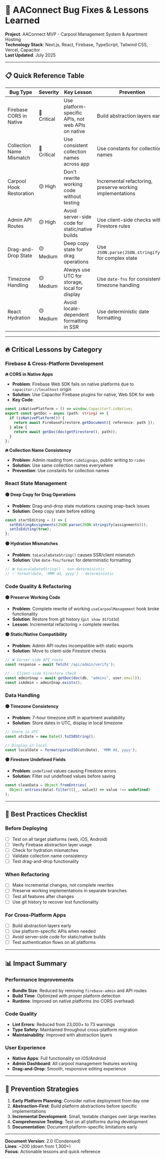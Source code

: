 # 🐛 AAConnect Bug Fixes & Lessons Learned

**Project**: AAConnect MVP - Carpool Management System & Apartment Hosting  
**Technology Stack**: Next.js, React, Firebase, TypeScript, Tailwind CSS, Vercel, Capacitor  
**Last Updated**: July 2025  

---

## 📋 Quick Reference Table

| Bug Type | Severity | Key Lesson | Prevention |
|----------|----------|------------|------------|
| Firebase CORS in Native | 🔴 Critical | Use platform-specific APIs, not web APIs on native | Build abstraction layers early |
| Collection Name Mismatch | 🔴 Critical | Use consistent collection names across app | Use constants for collection names |
| Carpool Hook Restoration | 🟡 High | Don't rewrite working code without testing | Incremental refactoring, preserve working implementations |
| Admin API Routes | 🟡 High | Avoid server-side code for static/native builds | Use client-side checks with Firestore rules |
| Drag-and-Drop State | 🟡 Medium | Deep copy state for drag operations | Use `JSON.parse(JSON.stringify())` for complex state |
| Timezone Handling | 🟡 Medium | Always use UTC for storage, local for display | Use `date-fns` for consistent timezone handling |
| React Hydration | 🟡 Medium | Avoid locale-dependent formatting in SSR | Use deterministic date formatting |

---

## 🔥 Critical Lessons by Category

### **Firebase & Cross-Platform Development**

**🔥 CORS in Native Apps**
- **Problem**: Firebase Web SDK fails on native platforms due to `capacitor://localhost` origin
- **Solution**: Use Capacitor Firebase plugins for native, Web SDK for web
- **Key Code**:
```typescript
const isNativePlatform = () => window.Capacitor?.isNative;
export const getDoc = async (path: string) => {
  if (isNativePlatform()) {
    return await FirebaseFirestore.getDocument({ reference: path });
  } else {
    return await getDoc(doc(getFirestore(), path));
  }
};
```

**🔥 Collection Name Consistency**
- **Problem**: Admin reading from `rideSignups`, public writing to `rides`
- **Solution**: Use same collection names everywhere
- **Prevention**: Use constants for collection names

### **React State Management**

**🟡 Deep Copy for Drag Operations**
- **Problem**: Drag-and-drop state mutations causing snap-back issues
- **Solution**: Deep copy state before editing
```typescript
const startEditing = () => {
  setEditingAssignments(JSON.parse(JSON.stringify(assignments)));
  setIsEditing(true);
};
```

**🟡 Hydration Mismatches**
- **Problem**: `toLocaleDateString()` causes SSR/client mismatch
- **Solution**: Use `date-fns/format` for deterministic formatting
```typescript
// ❌ toLocaleDateString() - non-deterministic
// ✅ format(date, 'MMM dd, yyyy') - deterministic
```

### **Code Quality & Refactoring**

**🟡 Preserve Working Code**
- **Problem**: Complete rewrite of working `useCarpoolManagement` hook broke functionality
- **Solution**: Restore from git history (`git show 01f1d3d`)
- **Lesson**: Incremental refactoring > complete rewrites

**🟡 Static/Native Compatibility**
- **Problem**: Admin API routes incompatible with static exports
- **Solution**: Move to client-side Firestore checks
```typescript
// ❌ Server-side API route
const response = await fetch('/api/admin/verify');

// ✅ Client-side Firestore check
const adminSnap = await getDoc(doc(db, "admins", user.email));
const isAdmin = adminSnap.exists();
```

### **Data Handling**

**🟡 Timezone Consistency**
- **Problem**: 7-hour timezone shift in apartment availability
- **Solution**: Store dates in UTC, display in local timezone
```typescript
// Store in UTC
const utcDate = new Date().toISOString();

// Display in local
const localDate = format(parseISO(utcDate), 'MMM dd, yyyy');
```

**🟡 Firestore Undefined Fields**
- **Problem**: `undefined` values causing Firestore errors
- **Solution**: Filter out undefined values before saving
```typescript
const cleanData = Object.fromEntries(
  Object.entries(data).filter(([_, value]) => value !== undefined)
);
```

---

## 🚀 Best Practices Checklist

### **Before Deploying**
- [ ] Test on all target platforms (web, iOS, Android)
- [ ] Verify Firebase abstraction layer usage
- [ ] Check for hydration mismatches
- [ ] Validate collection name consistency
- [ ] Test drag-and-drop functionality

### **When Refactoring**
- [ ] Make incremental changes, not complete rewrites
- [ ] Preserve working implementations in separate branches
- [ ] Test all features after changes
- [ ] Use git history to recover lost functionality

### **For Cross-Platform Apps**
- [ ] Build abstraction layers early
- [ ] Use platform-specific APIs when needed
- [ ] Avoid server-side code for static/native builds
- [ ] Test authentication flows on all platforms

---

## 📊 Impact Summary

### **Performance Improvements**
- **Bundle Size**: Reduced by removing `firebase-admin` and API routes
- **Build Time**: Optimized with proper platform detection
- **Runtime**: Improved on native platforms (no CORS overhead)

### **Code Quality**
- **Lint Errors**: Reduced from 23,000+ to 73 warnings
- **Type Safety**: Maintained throughout cross-platform migration
- **Maintainability**: Improved with abstraction layers

### **User Experience**
- **Native Apps**: Full functionality on iOS/Android
- **Admin Dashboard**: All carpool management features working
- **Drag-and-Drop**: Smooth, responsive editing experience

---

## 🔮 Prevention Strategies

1. **Early Platform Planning**: Consider native deployment from day one
2. **Abstraction-First**: Build platform abstractions before specific implementations
3. **Incremental Development**: Small, testable changes over large rewrites
4. **Comprehensive Testing**: Test on all platforms during development
5. **Documentation**: Document platform-specific limitations early

---

**Document Version**: 2.0 (Condensed)  
**Lines**: ~200 (down from 1,300+)  
**Focus**: Actionable lessons and quick reference 
